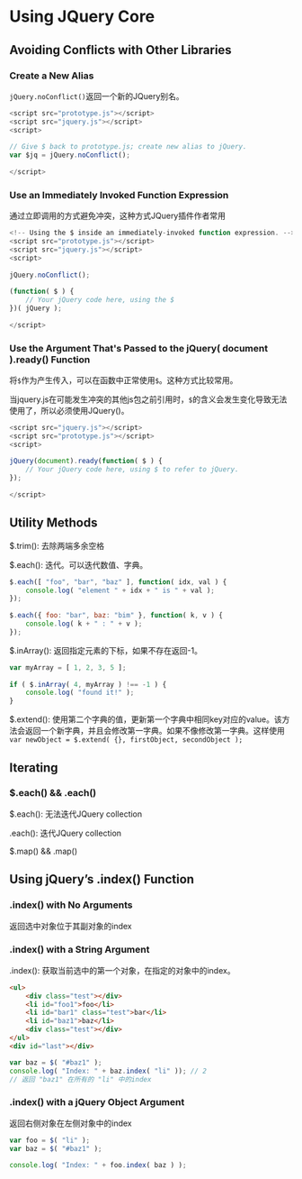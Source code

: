 # Using JQuery Core

## Avoiding Conflicts with Other Libraries

### Create a New Alias

`jQuery.noConflict()`返回一个新的JQuery别名。

```js
<script src="prototype.js"></script>
<script src="jquery.js"></script>
<script>
 
// Give $ back to prototype.js; create new alias to jQuery.
var $jq = jQuery.noConflict();
 
</script>
```

### Use an Immediately Invoked Function Expression

通过立即调用的方式避免冲突，这种方式JQuery插件作者常用

```js
<!-- Using the $ inside an immediately-invoked function expression. -->
<script src="prototype.js"></script>
<script src="jquery.js"></script>
<script>
 
jQuery.noConflict();
 
(function( $ ) {
    // Your jQuery code here, using the $
})( jQuery );
 
</script>
```

### Use the Argument That's Passed to the jQuery( document ).ready() Function

将`$`作为产生传入，可以在函数中正常使用`$`。这种方式比较常用。

当jquery.js在可能发生冲突的其他js包之前引用时，`$`的含义会发生变化导致无法使用了，所以必须使用JQuery()。

```js
<script src="jquery.js"></script>
<script src="prototype.js"></script>
<script>
 
jQuery(document).ready(function( $ ) {
    // Your jQuery code here, using $ to refer to jQuery.
});
 
</script>
```

## Utility Methods

$.trim(): 去除两端多余空格

$.each(): 迭代。可以迭代数值、字典。

```js
$.each([ "foo", "bar", "baz" ], function( idx, val ) {
    console.log( "element " + idx + " is " + val );
});
 
$.each({ foo: "bar", baz: "bim" }, function( k, v ) {
    console.log( k + " : " + v );
});
```

$.inArray(): 返回指定元素的下标，如果不存在返回-1。

```js
var myArray = [ 1, 2, 3, 5 ];
 
if ( $.inArray( 4, myArray ) !== -1 ) {
    console.log( "found it!" );
}
```

$.extend(): 使用第二个字典的值，更新第一个字典中相同key对应的value。该方法会返回一个新字典，并且会修改第一字典。如果不像修改第一字典。这样使用`var newObject = $.extend( {}, firstObject, secondObject );`

## Iterating

### $.each() && .each()

$.each(): 无法迭代JQuery collection

.each(): 迭代JQuery collection

$.map() && .map()

## Using jQuery’s .index() Function

### .index() with No Arguments

返回选中对象位于其副对象的index

### .index() with a String Argument

.index(): 获取当前选中的第一个对象，在指定的对象中的index。

```html
<ul>
    <div class="test"></div>
    <li id="foo1">foo</li>
    <li id="bar1" class="test">bar</li>
    <li id="baz1">baz</li>
    <div class="test"></div>
</ul>
<div id="last"></div>
```

```js
var baz = $( "#baz1" );
console.log( "Index: " + baz.index( "li" )); // 2
// 返回 "baz1" 在所有的 "li" 中的index
```

### .index() with a jQuery Object Argument

返回右侧对象在左侧对象中的index

```js
var foo = $( "li" );
var baz = $( "#baz1" );
 
console.log( "Index: " + foo.index( baz ) );
```


